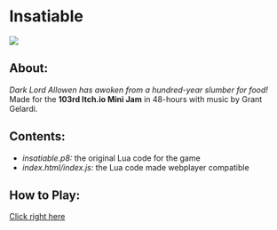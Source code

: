 # Insatiable
![](ClimbSlimes.png)

## About:
*Dark Lord Allowen has awoken from a hundred-year slumber for food!*  
Made for the **103rd Itch.io Mini Jam** in 48-hours with music by Grant Gelardi.  

## Contents:
* *insatiable.p8:* the original Lua code for the game
* *index.html/index.js:* the Lua code made webplayer compatible

## How to Play:
[Click right here](https://camden-png.itch.io/insatiable)
